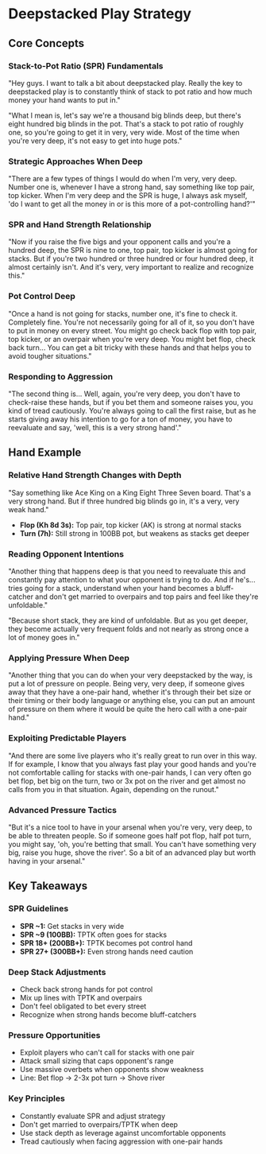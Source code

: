 # Deepstacked Play Strategy

## Core Concepts

### Stack-to-Pot Ratio (SPR) Fundamentals

"Hey guys. I want to talk a bit about deepstacked play. Really the key to deepstacked play is to constantly think of stack to pot ratio and how much money your hand wants to put in."

"What I mean is, let's say we're a thousand big blinds deep, but there's eight hundred big blinds in the pot. That's a stack to pot ratio of roughly one, so you're going to get it in very, very wide. Most of the time when you're very deep, it's not easy to get into huge pots."

### Strategic Approaches When Deep

"There are a few types of things I would do when I'm very, very deep. Number one is, whenever I have a strong hand, say something like top pair, top kicker. When I'm very deep and the SPR is huge, I always ask myself, 'do I want to get all the money in or is this more of a pot-controlling hand?'"

### SPR and Hand Strength Relationship

"Now if you raise the five bigs and your opponent calls and you're a hundred deep, the SPR is nine to one, top pair, top kicker is almost going for stacks. But if you're two hundred or three hundred or four hundred deep, it almost certainly isn't. And it's very, very important to realize and recognize this."

### Pot Control Deep

"Once a hand is not going for stacks, number one, it's fine to check it. Completely fine. You're not necessarily going for all of it, so you don't have to put in money on every street. You might go check back flop with top pair, top kicker, or an overpair when you're very deep. You might bet flop, check back turn... You can get a bit tricky with these hands and that helps you to avoid tougher situations."

### Responding to Aggression

"The second thing is... Well, again, you're very deep, you don't have to check-raise these hands, but if you bet them and someone raises you, you kind of tread cautiously. You're always going to call the first raise, but as he starts giving away his intention to go for a ton of money, you have to reevaluate and say, 'well, this is a very strong hand'."

## Hand Example

### Relative Hand Strength Changes with Depth

"Say something like Ace King on a King Eight Three Seven board. That's a very strong hand. But if three hundred big blinds go in, it's a very, very weak hand."

- **Flop (Kh 8d 3s):** Top pair, top kicker (AK) is strong at normal stacks
- **Turn (7h):** Still strong in 100BB pot, but weakens as stacks get deeper

### Reading Opponent Intentions

"Another thing that happens deep is that you need to reevaluate this and constantly pay attention to what your opponent is trying to do. And if he's... tries going for a stack, understand when your hand becomes a bluff-catcher and don't get married to overpairs and top pairs and feel like they're unfoldable."

"Because short stack, they are kind of unfoldable. But as you get deeper, they become actually very frequent folds and not nearly as strong once a lot of money goes in."

### Applying Pressure When Deep

"Another thing that you can do when your very deepstacked by the way, is put a lot of pressure on people. Being very, very deep, if someone gives away that they have a one-pair hand, whether it's through their bet size or their timing or their body language or anything else, you can put an amount of pressure on them where it would be quite the hero call with a one-pair hand."

### Exploiting Predictable Players

"And there are some live players who it's really great to run over in this way. If for example, I know that you always fast play your good hands and you're not comfortable calling for stacks with one-pair hands, I can very often go bet flop, bet big on the turn, two or 3x pot on the river and get almost no calls from you in that situation. Again, depending on the runout."

### Advanced Pressure Tactics

"But it's a nice tool to have in your arsenal when you're very, very deep, to be able to threaten people. So if someone goes half pot flop, half pot turn, you might say, 'oh, you're betting that small. You can't have something very big, raise you huge, shove the river'. So a bit of an advanced play but worth having in your arsenal."

## Key Takeaways

### SPR Guidelines

- **SPR ~1:** Get stacks in very wide
- **SPR ~9 (100BB):** TPTK often goes for stacks
- **SPR 18+ (200BB+):** TPTK becomes pot control hand
- **SPR 27+ (300BB+):** Even strong hands need caution

### Deep Stack Adjustments

- Check back strong hands for pot control
- Mix up lines with TPTK and overpairs
- Don't feel obligated to bet every street
- Recognize when strong hands become bluff-catchers

### Pressure Opportunities

- Exploit players who can't call for stacks with one pair
- Attack small sizing that caps opponent's range
- Use massive overbets when opponents show weakness
- Line: Bet flop → 2-3x pot turn → Shove river

### Key Principles

- Constantly evaluate SPR and adjust strategy
- Don't get married to overpairs/TPTK when deep
- Use stack depth as leverage against uncomfortable opponents
- Tread cautiously when facing aggression with one-pair hands